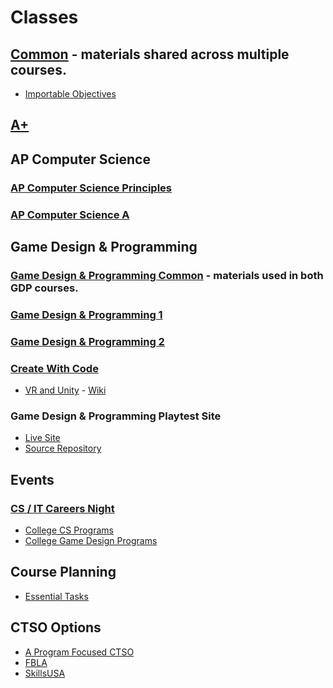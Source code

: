 # Classes

## [Common](https://github.com/DouglasUrner/Common) - materials shared across multiple courses.

* [Importable Objectives](https://docs.google.com/spreadsheets/d/1znEmmPVIqyuKuEIykr42J01GpGllssM1PG2sf0lqiyg/edit?usp=sharing)

## [A+](https://github.com/DouglasUrner/A-Plus)

## AP Computer Science

### [AP Computer Science Principles](https://github.com/DouglasUrner/CSP)

### [AP Computer Science A](https://github.com/DouglasUrner/CSA)

## Game Design & Programming

### [Game Design & Programming Common](https://github.com/DouglasUrner/GDP-Common) - materials used in both GDP courses.

### [Game Design & Programming 1](https://github.com/DouglasUrner/GDP1)

### [Game Design & Programming 2](https://github.com/DouglasUrner/GDP2)

### [Create With Code](https://github.com/DouglasUrner/Create-With-Code)

* [VR and Unity](https://github.com/DouglasUrner/VR-and-Unity) - [Wiki](https://github.com/DouglasUrner/VR-and-Unity/wiki)

### Game Design & Programming Playtest Site
* [Live Site](https://douglasurner.github.io/GDP-Playtest/)
* [Source Repository](https://github.com/DouglasUrner/GDP-Playtest)

## Events

### [CS / IT Careers Night](https://github.com/DouglasUrner/CS-Careers)

* [College CS Programs](https://github.com/DouglasUrner/Common/blob/master/resources/college-cs-programs.md)
* [College Game Design Programs](https://github.com/DouglasUrner/Common/blob/master/resources/game-design-programs.md)

## Course Planning

* [Essential Tasks](https://github.com/DouglasUrner/CS-Essential-Tasks)

## CTSO Options

* [A Program Focused CTSO](https://github.com/DouglasUrner/CS-CTSO)
* [FBLA]()
* [SkillsUSA]()
